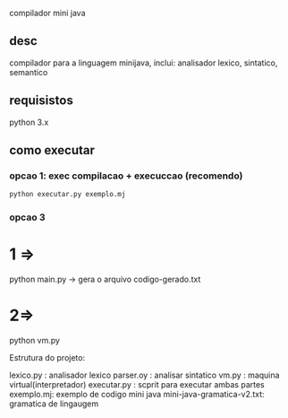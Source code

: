 compilador mini java
## desc

compilador para a linguagem minijava, inclui: analisador lexico, sintatico, semantico 

## requisistos
python 3.x

## como executar

### opcao 1: exec compilacao + execuccao (recomendo)
```bash 
python executar.py exemplo.mj
```

### opcao 3
# 1 => 
python main.py -> gera o arquivo codigo-gerado.txt

# 2=> 
python vm.py

Estrutura do projeto:

lexico.py : analisador lexico
parser.oy : analisar sintatico
vm.py : maquina virtual(interpretador)
executar.py : scprit para executar ambas partes
exemplo.mj: exemplo de codigo mini java
mini-java-gramatica-v2.txt: gramatica de lingaugem